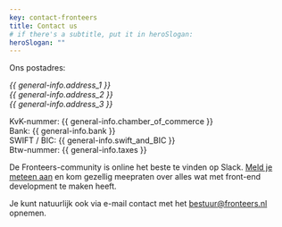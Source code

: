 ```yaml
---
key: contact-fronteers
title: Contact us
# if there's a subtitle, put it in heroSlogan:
heroSlogan: ""
---
```

Ons postadres:

<address>
{{ general-info.address_1 }}<br />
{{ general-info.address_2 }}<br />
{{ general-info.address_3 }}<br />
</address>

KvK-nummer: {{ general-info.chamber_of_commerce }}<br />
Bank: {{ general-info.bank }}<br />
SWIFT / BIC: {{ general-info.swift_and_BIC }}<br />
Btw-nummer: {{ general-info.taxes }}<br />

De Fronteers-community is online het beste te vinden op Slack. [Meld je meteen aan](https://join.slack.com/t/fronteersnl/shared_invite/zt-1m0mbjbkh-LyrZgCPr1JzWBeASuTcnog) en kom gezellig meepraten over alles wat met front-end development te maken heeft.

Je kunt natuurlijk ook via e-mail contact met het [bestuur@fronteers.nl](mailto:bestuur@fronteers.nl) opnemen. 
